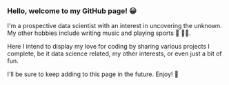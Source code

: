 ### Hello, welcome to my GitHub page! :grinning:

I'm a prospective data scientist with an interest in uncovering the unknown. My other hobbies include writing
music and playing sports :musical_keyboard: :tennis::cricket_game:.

Here I intend to display my love for coding by sharing various projects I complete, be it data science related,
my other interests, or even just a bit of fun.

I'll be sure to keep adding to this page in the future. Enjoy! :tada:
